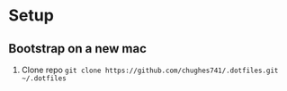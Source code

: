 # Setup

## Bootstrap on a new mac
1. Clone repo
`git clone https://github.com/chughes741/.dotfiles.git ~/.dotfiles`
